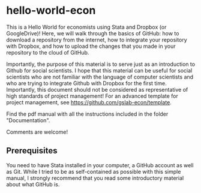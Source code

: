 # hello-world-econ
This is a Hello World for economists using Stata and Dropbox (or GoogleDrive)! Here, we will walk through the basics of GitHub: how to download a repository from the internet, how to integrate your repository with Dropbox, and how to upload the changes that you made in your repository to the cloud of GitHub.

Importantly, the purpose of this material is to serve just as an introduction to Github for social scientists. I hope that this material can be useful for social scientists who are not familiar with the language of computer scientists and who are trying to integrate Github with Dropbox for the first time. Importantly, this document should not be considered as representative of high standards of project management! For an advanced template for project management, see https://github.com/gslab-econ/template. 

Find the pdf manual with all the instructions included in the folder "Documentation".

Comments are welcome!

## Prerequisites

You need to have Stata installed in your computer, a GitHub account as well as Git. While I tried to be as self-contained as possible with this simple manual, I strongly recommend that you read some introductory material about what GitHub is.